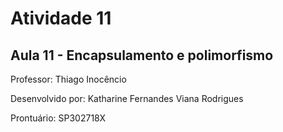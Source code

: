 # Atividade 11
## Aula 11 - Encapsulamento e polimorfismo

<p>Professor: Thiago Inocêncio</p>
<p>Desenvolvido por: Katharine Fernandes Viana Rodrigues</p>
<p>Prontuário: SP302718X</p>